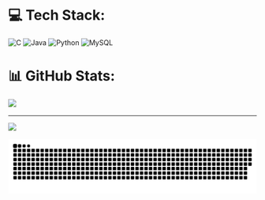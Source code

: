 
# 💻 Tech Stack:
![C](https://img.shields.io/badge/c-%2300599C.svg?style=for-the-badge&logo=c&logoColor=white) ![Java](https://img.shields.io/badge/java-%23ED8B00.svg?style=for-the-badge&logo=openjdk&logoColor=white) ![Python](https://img.shields.io/badge/python-3670A0?style=for-the-badge&logo=python&logoColor=ffdd54) ![MySQL](https://img.shields.io/badge/mysql-4479A1.svg?style=for-the-badge&logo=mysql&logoColor=white)
# 📊 GitHub Stats:
![](https://nirzak-streak-stats.vercel.app/?user=thakurharshhh&theme=shadow_red&hide_border=false)<br/>

---
[![](https://visitcount.itsvg.in/api?id=thakurharshhh&icon=0&color=0)](https://visitcount.itsvg.in)
<div style="display: flex; justify-content: center;">
  <img src="https://github.com/thakurharshhh/thakurharshhh/blob/output/github-snake-dark.svg" alt="snake gif">
</div>
